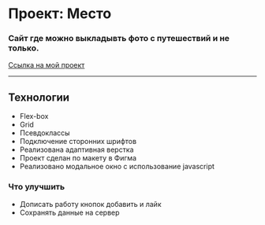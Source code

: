 # Проект: Место #

### Сайт где можно выкладывть фото с путешествий и не только.

[Ссылка на мой проект](https://july-curly.github.io/mesto/)
 ___

## Технологии

- Flex-box
- Grid
- Псевдоклассы
- Подключение сторонних шрифтов
- Реализована адаптивная верстка
- Проект сделан по макету в Фигма
- Реализовано модальное окно с использование javascript

### Что улучшить

- Дописать работу кнопок добавить и лайк
- Сохранять данные на сервер
